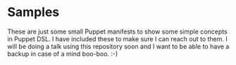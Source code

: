 # Samples

These are just some small Puppet manifests to show some simple concepts in Puppet DSL. I have included these to make sure I can reach out to them. I will be doing a talk using this repository soon and I want to be able to have a backup in case of a mind boo-boo. :-)
